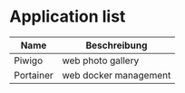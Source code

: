 # Application list

| Name | Beschreibung |
|---|---|
| Piwigo | web photo gallery |
| Portainer | web docker management |
